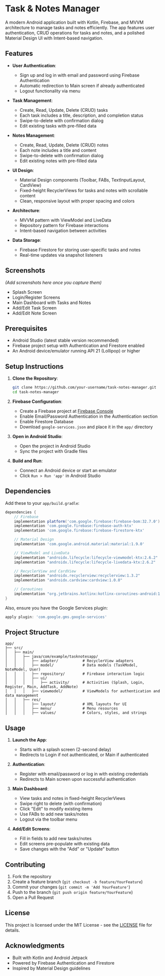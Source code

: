 # Task & Notes Manager

A modern Android application built with Kotlin, Firebase, and MVVM architecture to manage tasks and notes efficiently. The app features user authentication, CRUD operations for tasks and notes, and a polished Material Design UI with Intent-based navigation.

## Features

- **User Authentication**:
  - Sign up and log in with email and password using Firebase Authentication
  - Automatic redirection to Main screen if already authenticated
  - Logout functionality via menu

- **Task Management**:
  - Create, Read, Update, Delete (CRUD) tasks
  - Each task includes a title, description, and completion status
  - Swipe-to-delete with confirmation dialog
  - Edit existing tasks with pre-filled data

- **Notes Management**:
  - Create, Read, Update, Delete (CRUD) notes
  - Each note includes a title and content
  - Swipe-to-delete with confirmation dialog
  - Edit existing notes with pre-filled data

- **UI Design**:
  - Material Design components (Toolbar, FABs, TextInputLayout, CardView)
  - Fixed-height RecyclerViews for tasks and notes with scrollable content
  - Clean, responsive layout with proper spacing and colors

- **Architecture**:
  - MVVM pattern with ViewModel and LiveData
  - Repository pattern for Firebase interactions
  - Intent-based navigation between activities

- **Data Storage**:
  - Firebase Firestore for storing user-specific tasks and notes
  - Real-time updates via snapshot listeners

## Screenshots

*(Add screenshots here once you capture them)*  
- Splash Screen  
- Login/Register Screens  
- Main Dashboard with Tasks and Notes  
- Add/Edit Task Screen  
- Add/Edit Note Screen  

## Prerequisites

- Android Studio (latest stable version recommended)
- Firebase project setup with Authentication and Firestore enabled
- An Android device/emulator running API 21 (Lollipop) or higher

## Setup Instructions

1. **Clone the Repository**:
   ```bash
   git clone https://github.com/your-username/task-notes-manager.git
   cd task-notes-manager
   ```

2. **Firebase Configuration**:
   - Create a Firebase project at [Firebase Console](https://console.firebase.google.com/)
   - Enable Email/Password Authentication in the Authentication section
   - Enable Firestore Database
   - Download `google-services.json` and place it in the `app/` directory

3. **Open in Android Studio**:
   - Open the project in Android Studio
   - Sync the project with Gradle files

4. **Build and Run**:
   - Connect an Android device or start an emulator
   - Click `Run > Run 'app'` in Android Studio

## Dependencies

Add these to your `app/build.gradle`:
```gradle
dependencies {
    // Firebase
    implementation platform('com.google.firebase:firebase-bom:32.7.0')
    implementation 'com.google.firebase:firebase-auth-ktx'
    implementation 'com.google.firebase:firebase-firestore-ktx'

    // Material Design
    implementation 'com.google.android.material:material:1.9.0'

    // ViewModel and LiveData
    implementation "androidx.lifecycle:lifecycle-viewmodel-ktx:2.6.2"
    implementation "androidx.lifecycle:lifecycle-livedata-ktx:2.6.2"

    // RecyclerView and CardView
    implementation "androidx.recyclerview:recyclerview:1.3.2"
    implementation "androidx.cardview:cardview:1.0.0"

    // Coroutines
    implementation "org.jetbrains.kotlinx:kotlinx-coroutines-android:1.7.3"
}
```

Also, ensure you have the Google Services plugin:
```gradle
apply plugin: 'com.google.gms.google-services'
```

## Project Structure

```
app/
├── src/
│   ├── main/
│   │   ├── java/com/example/tasknotesapp/
│   │   │   ├── adapter/           # RecyclerView adapters
│   │   │   ├── model/             # Data models (TaskModel, NoteModel, User)
│   │   │   ├── repository/        # Firebase interaction logic
│   │   │   ├── ui/
│   │   │   │   ├── activity/      # Activities (Splash, Login, Register, Main, AddTask, AddNote)
│   │   │   ├── viewmodel/         # ViewModels for authentication and data management
│   │   ├── res/
│   │   │   ├── layout/            # XML layouts for UI
│   │   │   ├── menu/              # Menu resources
│   │   │   ├── values/            # Colors, styles, and strings
```

## Usage

1. **Launch the App**:
   - Starts with a splash screen (2-second delay)
   - Redirects to Login if not authenticated, or Main if authenticated

2. **Authentication**:
   - Register with email/password or log in with existing credentials
   - Redirects to Main screen upon successful authentication

3. **Main Dashboard**:
   - View tasks and notes in fixed-height RecyclerViews
   - Swipe right to delete (with confirmation)
   - Click "Edit" to modify existing items
   - Use FABs to add new tasks/notes
   - Logout via the toolbar menu

4. **Add/Edit Screens**:
   - Fill in fields to add new tasks/notes
   - Edit screens pre-populate with existing data
   - Save changes with the "Add" or "Update" button

## Contributing

1. Fork the repository
2. Create a feature branch (`git checkout -b feature/YourFeature`)
3. Commit your changes (`git commit -m 'Add YourFeature'`)
4. Push to the branch (`git push origin feature/YourFeature`)
5. Open a Pull Request

## License

This project is licensed under the MIT License - see the [LICENSE](LICENSE) file for details.

## Acknowledgments

- Built with Kotlin and Android Jetpack
- Powered by Firebase Authentication and Firestore
- Inspired by Material Design guidelines
